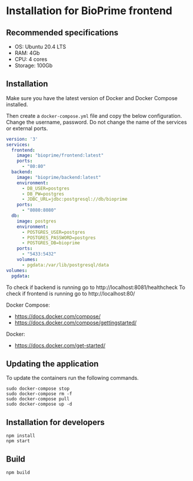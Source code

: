 # Installation for BioPrime frontend

## Recommended specifications

- OS: Ubuntu 20.4 LTS
- RAM: 4Gb
- CPU: 4 cores
- Storage: 100Gb

## Installation

Make sure you have the latest version of Docker and Docker Compose installed.

Then create a `docker-compose.yml` file and copy the below configuration. Change the username, password.
Do not change the name of the services or external ports.

```yaml
version: '3'
services:
  frontend:
    image: "bioprime/frontend:latest"
    ports:
      - "80:80"
  backend:
    image: "bioprime/backend:latest"
    environment:
      - DB_USER=postgres
      - DB_PW=postgres
      - JDBC_URL=jdbc:postgresql://db/bioprime
    ports:
      - "8080:8080"
  db:
    image: postgres
    environment:
      - POSTGRES_USER=postgres
      - POSTGRES_PASSWORD=postgres
      - POSTGRES_DB=bioprime
    ports:
      - "5433:5432"
    volumes:
      - pgdata:/var/lib/postgresql/data
volumes:
  pgdata:
```

To check if backend is running go to http://localhost:8081/healthcheck
To check if frontend is running go to http://localhost:80/

Docker Compose:
 - https://docs.docker.com/compose/
 - https://docs.docker.com/compose/gettingstarted/

Docker:
 - https://docs.docker.com/get-started/

## Updating the application

To update the containers run the following commands.

```shell script
sudo docker-compose stop
sudo docker-compose rm -f
sudo docker-compose pull
sudo docker-compose up -d
```

## Installation for developers

```$xslt
npm install
npm start
```

## Build

```$xslt
npm build
```
